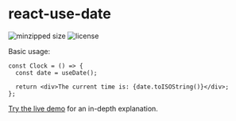 # react-use-date

![minzipped size](https://img.shields.io/bundlephobia/minzip/react-use-date) ![license](https://img.shields.io/npm/l/react-use-date)

Basic usage:

```tsx
const Clock = () => {
  const date = useDate();

  return <div>The current time is: {date.toISOString()}</div>;
};
```

[Try the live demo](https://bmalehorn.com/react-use-date/) for an in-depth explanation.
